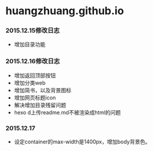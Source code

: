 # huangzhuang.github.io

### 2015.12.15修改日志
- 增加目录功能

### 2015.12.16修改日志
- 增加返回顶部按钮
- 增加分类web
- 增加简书，以及背景图标
- 增加网页标题icon
- 解决增加目录残留问题
- hexo d上传readme.md不被渲染成html的问题

### 2015.12.17
- 设定container的max-width是1400px，增加body背景色。
